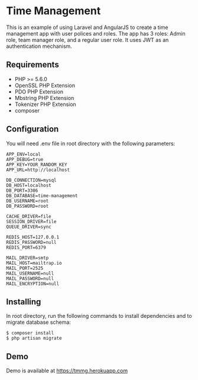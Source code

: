 # Time Management

This is an example of using Laravel and AngularJS to create a time management app with user polices and roles. The app has 3 roles: Admin role, team manager role, and a regular user role. It uses JWT as an authentication mechanism. 

## Requirements

* PHP >= 5.6.0
* OpenSSL PHP Extension
* PDO PHP Extension
* Mbstring PHP Extension
* Tokenizer PHP Extension
* composer

## Configuration

You will need .env file in root directory with the following parameters:

```term
APP_ENV=local
APP_DEBUG=true
APP_KEY=YOUR_RANDOM_KEY
APP_URL=http://localhost

DB_CONNECTION=mysql
DB_HOST=localhost
DB_PORT=3306
DB_DATABASE=time-management
DB_USERNAME=root
DB_PASSWORD=root

CACHE_DRIVER=file
SESSION_DRIVER=file
QUEUE_DRIVER=sync

REDIS_HOST=127.0.0.1
REDIS_PASSWORD=null
REDIS_PORT=6379

MAIL_DRIVER=smtp
MAIL_HOST=mailtrap.io
MAIL_PORT=2525
MAIL_USERNAME=null
MAIL_PASSWORD=null
MAIL_ENCRYPTION=null
```

## Installing

In root directory, run the following commands to install dependencies and to migrate database schema:

```term
$ composer install
$ php artisan migrate
```

## Demo

Demo is available at https://tmmg.herokuapp.com


